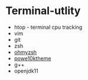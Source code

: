 # Terminal-utlity
- htop - terminal cpu tracking
- vim
- git
- zsh
- [ohmyzsh](https://github.com/ohmyzsh/ohmyzsh)
- [powe10ktheme](https://github.com/romkatv/powerlevel10k) 
- g++
- openjdk11

